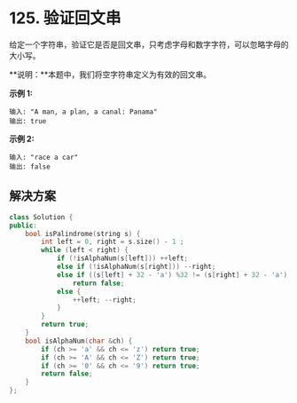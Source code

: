 # 125. 验证回文串

给定一个字符串，验证它是否是回文串，只考虑字母和数字字符，可以忽略字母的大小写。

**说明：**本题中，我们将空字符串定义为有效的回文串。

**示例 1:**

```
输入: "A man, a plan, a canal: Panama"
输出: true

```

**示例 2:**

```
输入: "race a car"
输出: false
```

## 解决方案

```c++
class Solution {
public:
    bool isPalindrome(string s) {
        int left = 0, right = s.size() - 1 ;
        while (left < right) {
            if (!isAlphaNum(s[left])) ++left;
            else if (!isAlphaNum(s[right])) --right;
            else if ((s[left] + 32 - 'a') %32 != (s[right] + 32 - 'a') % 32) 
            	return false;
            else {
                ++left; --right;
            }
        }
        return true;
    }
    bool isAlphaNum(char &ch) {
        if (ch >= 'a' && ch <= 'z') return true;
        if (ch >= 'A' && ch <= 'Z') return true;
        if (ch >= '0' && ch <= '9') return true;
        return false;
    }
};
```

